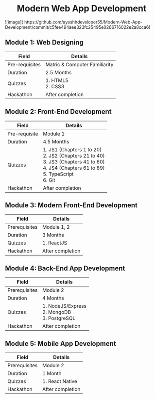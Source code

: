  <center><h1>Modern  Web App Development</h1></center>
 ![image]( https://github.com/ayeshhdeveloper55/Modern-Web-App-Development/commit/c5fee494aee323fc25495e0266716022e2a8cca6)


 ## Module 1: Web Designing

| Field         | Details                      |
|---------------|------------------------------|
| Pre-requisites | Matric & Computer Familiarity |
| Duration      | 2.5 Months                   |
| Quizzes       | 1. HTML5<br>2. CSS3          |
| Hackathon     | After completion             |


## Module 2: Front-End Development

| Field          | Details                      |
|----------------|------------------------------|
| Pre-requisite  | Module 1                     |
| Duration       | 4.5 Months                   |
| Quizzes        | 1. JS1 (Chapters 1 to 20)<br>2. JS2 (Chapters 21 to 40)<br>3. JS3 (Chapters 41 to 60)<br>4. JS4 (Chapters 61 to 89)<br>5. TypeScript<br>6. Git |
| Hackathon      | After completion             |



## Module 3: Modern Front-End Development

| Field        | Details               |
|--------------|-----------------------|
| Prerequisites | Module 1, 2           |
| Duration     | 3 Months              |
| Quizzes      | 1. ReactJS            |
| Hackathon    | After completion      |


## Module 4: Back-End App Development

| Field        | Details               |
|--------------|-----------------------|
| Prerequisites | Module 2              |
| Duration     | 4 Months              |
| Quizzes      | 1. NodeJS/Express<br>2. MongoDB<br>3. PostgreSQL |
| Hackathon    | After completion      |



## Module 5: Mobile App Development

| Field         | Details          |
|---------------|------------------|
| Prerequisites | Module 2         |
| Duration      | 1 Month          |
| Quizzes       | 1. React Native  |
| Hackathon     | After completion |


